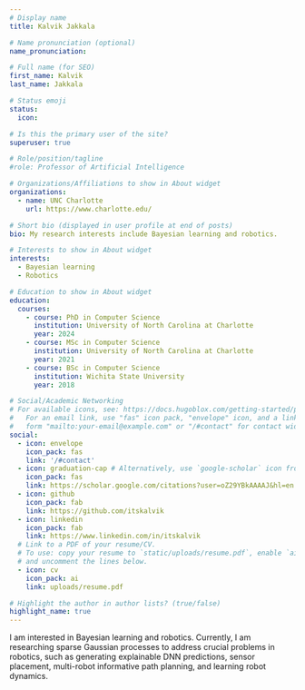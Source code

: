 ```yaml
---
# Display name
title: Kalvik Jakkala

# Name pronunciation (optional)
name_pronunciation: 

# Full name (for SEO)
first_name: Kalvik
last_name: Jakkala

# Status emoji
status:
  icon: 

# Is this the primary user of the site?
superuser: true

# Role/position/tagline
#role: Professor of Artificial Intelligence

# Organizations/Affiliations to show in About widget
organizations:
  - name: UNC Charlotte
    url: https://www.charlotte.edu/

# Short bio (displayed in user profile at end of posts)
bio: My research interests include Bayesian learning and robotics. 

# Interests to show in About widget
interests:
  - Bayesian learning
  - Robotics

# Education to show in About widget
education:
  courses:
    - course: PhD in Computer Science
      institution: University of North Carolina at Charlotte
      year: 2024
    - course: MSc in Computer Science
      institution: University of North Carolina at Charlotte
      year: 2021
    - course: BSc in Computer Science
      institution: Wichita State University
      year: 2018

# Social/Academic Networking
# For available icons, see: https://docs.hugoblox.com/getting-started/page-builder/#icons
#   For an email link, use "fas" icon pack, "envelope" icon, and a link in the
#   form "mailto:your-email@example.com" or "/#contact" for contact widget.
social:
  - icon: envelope
    icon_pack: fas
    link: '/#contact'
  - icon: graduation-cap # Alternatively, use `google-scholar` icon from `ai` icon pack
    icon_pack: fas
    link: https://scholar.google.com/citations?user=oZ29YBkAAAAJ&hl=en
  - icon: github
    icon_pack: fab
    link: https://github.com/itskalvik
  - icon: linkedin
    icon_pack: fab
    link: https://www.linkedin.com/in/itskalvik
  # Link to a PDF of your resume/CV.
  # To use: copy your resume to `static/uploads/resume.pdf`, enable `ai` icons in `params.yaml`,
  # and uncomment the lines below.
  - icon: cv
    icon_pack: ai
    link: uploads/resume.pdf

# Highlight the author in author lists? (true/false)
highlight_name: true
---
```


I am interested in Bayesian learning and robotics. Currently, I am researching sparse Gaussian processes to address crucial problems in robotics, such as generating explainable DNN predictions, sensor placement, multi-robot informative path planning, and learning robot dynamics.
